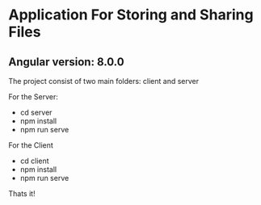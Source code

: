 # Application For Storing and Sharing Files
## Angular version: 8.0.0

The project consist of two main folders: client and server

For the Server:
- cd server
- npm install
- npm run serve

For the Client
- cd client
- npm install
- npm run serve

Thats it!
